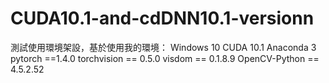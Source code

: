 # CUDA10.1-and-cdDNN10.1-versionn
測試使用環境架設，基於使用我的環境： Windows 10 CUDA 10.1 Anaconda 3  pytorch ==1.4.0 torchvision == 0.5.0 visdom == 0.1.8.9 OpenCV-Python == 4.5.2.52
